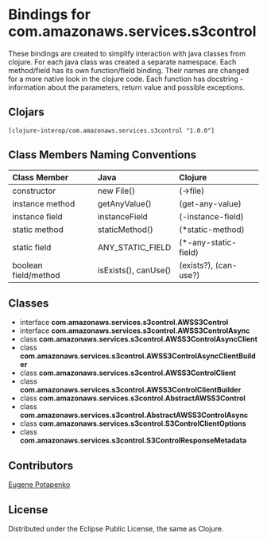 # Bindings for com.amazonaws.services.s3control

These bindings are created to simplify interaction with java classes from clojure.
For each java class was created a separate namespace.
Each method/field has its own function/field binding.
Their names are changed for a more native look in the clojure code. Each function has docstring - information about the parameters, return value and possible exceptions.

## Clojars

```
[clojure-interop/com.amazonaws.services.s3control "1.0.0"]
```

## Class Members Naming Conventions

| Class Member | Java | Clojure |
|:--|:--|:--|
| constructor | new File() | (->file) |
| instance method | getAnyValue() | (get-any-value) |
| instance field | instanceField | (-instance-field) |
| static method | staticMethod() | (*static-method) |
| static field | ANY_STATIC_FIELD | (*-any-static-field) |
| boolean field/method | isExists(), canUse() | (exists?), (can-use?) |

## Classes

- interface **com.amazonaws.services.s3control.AWSS3Control**
- interface **com.amazonaws.services.s3control.AWSS3ControlAsync**
- class **com.amazonaws.services.s3control.AWSS3ControlAsyncClient**
- class **com.amazonaws.services.s3control.AWSS3ControlAsyncClientBuilder**
- class **com.amazonaws.services.s3control.AWSS3ControlClient**
- class **com.amazonaws.services.s3control.AWSS3ControlClientBuilder**
- class **com.amazonaws.services.s3control.AbstractAWSS3Control**
- class **com.amazonaws.services.s3control.AbstractAWSS3ControlAsync**
- class **com.amazonaws.services.s3control.S3ControlClientOptions**
- class **com.amazonaws.services.s3control.S3ControlResponseMetadata**

## Contributors

[Eugene Potapenko](https://github.com/potapenko/)

## License

Distributed under the Eclipse Public License, the same as Clojure.
